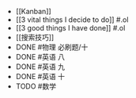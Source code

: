 - [[Kanban]]
- [[3 vital things I decide to do]] #.ol
- [[3 good things I have done]] #.ol
- [[搜索技巧]]
- DONE #物理 必刷题/十
- DONE #英语 八
- DONE #英语 九
- DONE #英语 十
- TODO #数学